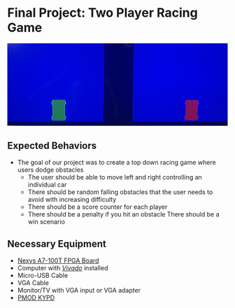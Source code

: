 # Final Project: Two Player Racing Game

![Final product](Pictures/IMG_1161.jpeg)

## Expected Behaviors

* The goal of our project was to create a top down racing game where users dodge obstacles
  * The user should be able to move left and right controlling an individual car
  * There should be random falling obstacles that the user needs to avoid with increasing difficulty
  * There should be a score counter for each player
  * There should be a penalty if you hit an obstacle There should be a win scenario
 
## Necessary Equipment

* [Nexys A7-100T FPGA Board](https://digilent.com/shop/nexys-a7-fpga-trainer-board-recommended-for-ece-curriculum/)
* Computer with *[Vivado](https://www.xilinx.com/products/design-tools/vivado.html)* installed
* Micro-USB Cable
* VGA Cable
* Monitor/TV with VGA input or VGA adapter
* [PMOD KYPD](https://digilent.com/shop/pmod-kypd-16-button-keypad/)



